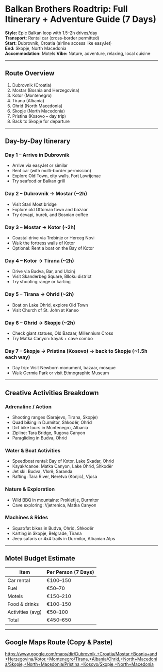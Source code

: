 # Balkan Brothers Roadtrip: Full Itinerary + Adventure Guide (7 Days)

**Style:** Epic Balkan loop with 1.5–2h drives/day  
**Transport:** Rental car (cross-border permitted)  
**Start:** Dubrovnik, Croatia (airline access like easyJet)  
**End:** Skopje, North Macedonia  
**Accommodation:** Motels
**Vibe:** Nature, adventure, relaxing, local cuisine

---

## Route Overview

1. Dubrovnik (Croatia)  
2. Mostar (Bosnia and Herzegovina)  
3. Kotor (Montenegro)  
4. Tirana (Albania)  
5. Ohrid (North Macedonia)  
6. Skopje (North Macedonia)  
7. Pristina (Kosovo – day trip)  
8. Back to Skopje for departure

---

## Day-by-Day Itinerary

### Day 1 – Arrive in Dubrovnik
- Arrive via easyJet or similar
- Rent car (with multi-border permission)
- Explore Old Town, city walls, Fort Lovrijenac
- Try seafood or Balkan grill

### Day 2 – Dubrovnik → Mostar (~2h)
- Visit Stari Most bridge
- Explore old Ottoman town and bazaar
- Try ćevapi, burek, and Bosnian coffee

### Day 3 – Mostar → Kotor (~2h)
- Coastal drive via Trebinje or Herceg Novi
- Walk the fortress walls of Kotor
- Optional: Rent a boat on the Bay of Kotor

### Day 4 – Kotor → Tirana (~2h)
- Drive via Budva, Bar, and Ulcinj
- Visit Skanderbeg Square, Blloku district
- Try shooting range or karting

### Day 5 – Tirana → Ohrid (~2h)
- Boat on Lake Ohrid, explore Old Town
- Visit Church of St. John at Kaneo

### Day 6 – Ohrid → Skopje (~2h)
- Check giant statues, Old Bazaar, Millennium Cross
- Try Matka Canyon: kayak + cave combo

### Day 7 – Skopje → Pristina (Kosovo) → back to Skopje (~1.5h each way)
- Day trip: Visit Newborn monument, bazaar, mosque
- Walk Germia Park or visit Ethnographic Museum

---

## Creative Activities Breakdown

### Adrenaline / Action
- Shooting ranges (Sarajevo, Tirana, Skopje)
- Quad biking in Durmitor, Shkodër, Ohrid
- Dirt bike tours in Montenegro, Albania
- Zipline: Tara Bridge, Rugova Canyon
- Paragliding in Budva, Ohrid

### Water & Boat Activities
- Speedboat rental: Bay of Kotor, Lake Skadar, Ohrid
- Kayak/canoe: Matka Canyon, Lake Ohrid, Shkodër
- Jet ski: Budva, Vlorë, Saranda
- Rafting: Tara River, Neretva (Konjic), Vjosa

### Nature & Exploration
- Wild BBQ in mountains: Prokletije, Durmitor
- Cave exploring: Vjetrenica, Matka Canyon

### Machines & Rides
- Squat/fat bikes in Budva, Ohrid, Shkodër
- Karting in Skopje, Belgrade, Tirana
- Jeep safaris or 4x4 trails in Durmitor, Albanian Alps

---

## Motel Budget Estimate

| Item              | Per Person (7 Days) |
|-------------------|---------------------|
| Car rental        | €100–150            |
| Fuel              | €50–70              |
| Motels            | €150–210            |
| Food & drinks     | €100–150            |
| Activities (avg)  | €50–100             |
| Total             | €450–650            |

---

## Google Maps Route (Copy & Paste)
https://www.google.com/maps/dir/Dubrovnik,+Croatia/Mostar,+Bosnia+and+Herzegovina/Kotor,+Montenegro/Tirana,+Albania/Ohrid,+North+Macedonia/Skopje,+North+Macedonia/Pristina,+Kosovo/Skopje,+North+Macedonia